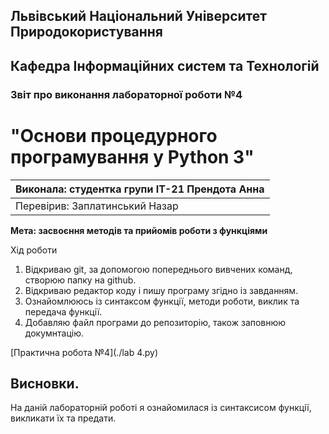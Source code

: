## Львівський Національний Університет Природокористування
## Кафедра Інформаційних систем та Технологій



### Звіт про виконання лабораторної роботи №4
# "Основи процедурного програмування у Python 3"



| Виконала: студентка групи ІТ-21 Прендота Анна|
|----------------------------------------------|
| Перевірив: Заплатинський Назар|




**Мета: засвоєння методів та прийомів роботи з функціями**


Хід роботи

1. Відкриваю git, за допомогою попереднього вивчених команд, створюю папку на github.
2. Відкриваю редактор коду і пишу програму згідно із завданням.
3. Ознайомлююсь із синтаксом функції, методи роботи, виклик та передача функції.
4. Добавляю файл програми до репозиторію, також заповнюю докумнтацію.


[Практична робота №4](./lab 4.py)

## Висновки. 

На даній лабораторній роботі я ознайомилася із синтаксисом функції, викликати їх та предати. 
